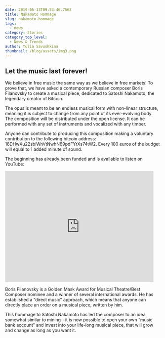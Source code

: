 ```yaml
---
date: 2019-05-13T09:53:46.756Z
title: Nakamoto Hommage
slug: nakamoto-hommage
tags:
  - news
category: Stories
category_top_level:
  - News & Trends
author: Yulia Savushkina
thumbnail: /blog/assets/img3.png
---
```

## Let the music last forever!

We believe in free music the same way as we believe in free markets! To prove that, we have asked a contemporary Russian composer Boris Filanovsky to create a musical piece, dedicated to Satoshi Nakamoto, the legendary creator of Bitcoin.

The opus is meant to be an endless musical form with non-linear structure, meaning it is subject to change from any point of its ever-evolving body. The composition will be distributed under the open license. It can be performed with any set of instruments and vocalized with any timber.

Anyone can contribute to producing this composition making a voluntary contribution to the following bitcoin address: 18DHwXu22sbiWnVtNwhN69pdFYrXs74tW2. Every 100 euros of the budget will equal to 1 added minute of sound.

The beginning has already been funded and is available to listen on YouTube: 

<iframe allowfullscreen="" frameborder="0" height="360" src="https://www.youtube.com/embed/1kpmZThsSHI" width="480"></iframe>

Boris Filanovsky is a Golden Mask Award for Musical Theatre/Best Composer nominee and a winner of several international awards. He has established a “direct music” approach, which means that anyone can directly place an order on a musical piece, written by him.

This hommage to Satoshi Nakamoto has led the composer to an idea somewhat similar to mining - it is now possible to open your own “music bank account” and invest into your life-long musical piece, that will grow and change as long as you want it.
